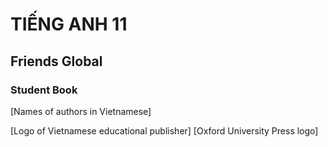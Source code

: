 # TIẾNG ANH 11

## Friends Global

### Student Book

[Names of authors in Vietnamese]

[Logo of Vietnamese educational publisher]
[Oxford University Press logo]
